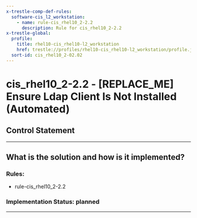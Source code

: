```yaml
---
x-trestle-comp-def-rules:
  software-cis_l2_workstation:
    - name: rule-cis_rhel10_2-2.2
      description: Rule for cis_rhel10_2-2.2
x-trestle-global:
  profile:
    title: rhel10-cis_rhel10-l2_workstation
    href: trestle://profiles/rhel10-cis_rhel10-l2_workstation/profile.json
  sort-id: cis_rhel10_2-02.02
---
```


# cis_rhel10_2-2.2 - \[REPLACE_ME\] Ensure Ldap Client Is Not Installed (Automated)

## Control Statement

______________________________________________________________________

## What is the solution and how is it implemented?

<!-- For implementation status enter one of: implemented, partial, planned, alternative, not-applicable -->

<!-- Note that the list of rules under ### Rules: is read-only and changes will not be captured after assembly to JSON -->

<!-- Add control implementation description here for control: cis_rhel10_2-2.2 -->

### Rules:

  - rule-cis_rhel10_2-2.2

### Implementation Status: planned

______________________________________________________________________
